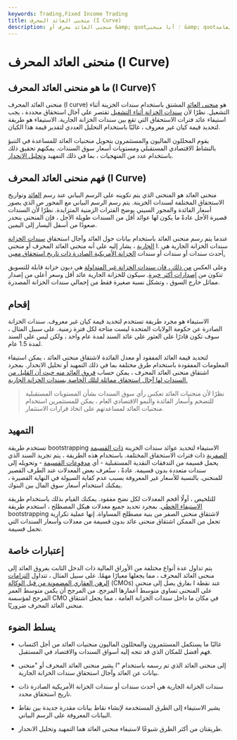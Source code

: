 ```yaml
---
keywords: Trading,Fixed Income Trading
title: منحنى العائد المحرف (I Curve)
description: منحنى العائد محرف أو &amp; quot؛ أنا منحنى &amp; quot؛ يشير إلى منحنى العائد الذي تم إنشاؤه باستخدام بيانات حول العائد وآجال استحقاق سندات الخزانة العامة.
---
```


# منحنى العائد المحرف (I Curve)
## ما هو منحنى العائد المحرف (I Curve)؟

منحنى العائد المحرف (I curve) هو [منحنى العائد](/yieldcurve) المشتق باستخدام سندات الخزينة أثناء التشغيل. نظرًا لأن [سندات الخزانة أثناء التشغيل](/on-the-runtreasuries) تقتصر على آجال استحقاق محددة ، يجب استيفاء عائد فترات الاستحقاق التي تقع بين سندات الخزانة الجارية. الاستيفاء هو طريقة لتحديد قيمة كيان غير معروف ، غالبًا باستخدام التحليل العددي لتقدير قيمة هذا الكيان.

يقوم المحللون الماليون والمستثمرون بتحويل منحنيات العائد للمساعدة في التنبؤ بالنشاط الاقتصادي المستقبلي ومستويات أسعار سوق السندات. يمكنهم تحقيق ذلك باستخدام عدد من المنهجيات ، بما في ذلك التمهيد [وتحليل الانحدار](/regression).

## فهم منحنى العائد المحرف (I Curve)

منحنى العائد هو المنحنى الذي يتم تكوينه على الرسم البياني عند رسم [العائد](/yield) وتواريخ الاستحقاق المختلفة لسندات الخزينة. يتم رسم الرسم البياني مع المحور ص الذي يصور أسعار الفائدة والمحور السيني يوضح الفترات الزمنية المتزايدة. نظرًا لأن السندات قصيرة الأجل عادةً ما يكون لها عوائد أقل من السندات طويلة الأجل ، فإن المنحنى ينحدر صعودًا من أسفل اليسار إلى اليمين.

عندما يتم رسم منحنى العائد باستخدام بيانات حول العائد وآجال استحقاق [سندات الخزانة الجارية](/on-the-runtreasuries) ، يشار إليه على أنه منحنى العائد المحرف أو منحنى I. سندات الخزانة الجارية هي أحدث سندات أو سندات أو سندات [الخزانة الأمريكية الصادرة ذات تاريخ استحقاق معين.](/treasurybill)

وعلى العكس [من ذلك ، فإن سندات الخزانة غير المتداولة](/off-the-runtreasuries) هي ديون خزانة قابلة للتسويق تتكون من [إصدارات أكثر خبرة](/seasonedissue). سيكون للخزانة الجارية عائد أقل وسعر أعلى من إصدار مماثل خارج السوق ، وتشكل نسبة صغيرة فقط من إجمالي سندات الخزانة المصدرة.

## إقحام

الاستيفاء هو مجرد طريقة تستخدم لتحديد قيمة كيان غير معروف. سندات الخزانة الصادرة عن حكومة الولايات المتحدة ليست متاحة لكل فترة زمنية. على سبيل المثال ، سوف تكون قادرًا على العثور على عائد السند لمدة عام واحد ، ولكن ليس على السند لمدة 1.5 عام.

لتحديد قيمة العائد المفقود أو معدل الفائدة لاشتقاق منحنى العائد ، يمكن استيفاء المعلومات المفقودة باستخدام طرق مختلفة بما في ذلك التمهيد أو تحليل الانحدار. بمجرد اشتقاق منحنى العائد المحرف ، يمكن حساب [فروق العائد منه حيث أن القليل من السندات لها آجال استحقاق مماثلة لتلك الخاصة بسندات الخزانة الجارية.](/yieldspread)

> نظرًا لأن منحنيات العائد تعكس رأي سوق السندات بشأن المستويات المستقبلية للتضخم وأسعار الفائدة والنمو الاقتصادي العام ، يمكن للمستثمرين استخدام منحنيات العائد لمساعدتهم على اتخاذ قرارات الاستثمار.

>

## التمهيد

تستخدم طريقة bootstrapping الاستيفاء لتحديد عوائد سندات الخزينة [ذات القسيمة الصفرية](/zero-couponbond) ذات فترات الاستحقاق المختلفة. باستخدام هذه الطريقة ، يتم تجريد السند الذي يحمل قسيمة من التدفقات النقدية المستقبلية - أي [مدفوعات القسيمة](/coupon) - وتحويله إلى سندات متعددة بدون قسيمة. عادةً ، ستُعرف بعض المعدلات عند الطرف القصير للمنحنى. بالنسبة للأسعار غير المعروفة بسبب عدم كفاية السيولة في النهاية القصيرة ، يمكنك استخدام أسعار سوق المال بين البنوك.

للتلخيص ، أولًا أقحم المعدلات لكل نضج مفقود. يمكنك القيام بذلك باستخدام طريقة [الاستيفاء الخطي](/interpolation). بمجرد تحديد جميع معدلات هيكل المصطلح ، استخدم طريقة bootstrapping لاشتقاق منحنى الصفر من بنية مصطلح المساواة. إنها عملية تكرارية تجعل من الممكن اشتقاق منحنى عائد بدون قسيمة من معدلات وأسعار السندات التي تحمل قسيمة.

## إعتبارات خاصة

يتم تداول عدة أنواع مختلفة من الأوراق المالية ذات الدخل الثابت بفروق العائد إلى منحنى العائد المحرف ، مما يجعلها معيارًا مهمًا. على سبيل المثال ، تتداول [التزامات الرهن العقاري المضمونة من قبل الوكالة](/cmo) (CMOs) بفارق يصل إلى منحنى I عند نقطة على المنحنى تساوي متوسط أعمارها المرجح. من المرجح أن يكمن متوسط العمر المرجح لمؤسسة CMO في مكان ما داخل سندات الخزانة العامة ، مما يجعل اشتقاق منحنى العائد المحرف ضروريًا.

## يسلط الضوء

- غالبًا ما يستكمل المستثمرون والمحللون الماليون منحنيات العائد من أجل اكتساب فهم أفضل للمكان الذي قد تتجه إليه أسواق السندات والاقتصاد في المستقبل.

- يشير منحنى العائد المحرف أو "منحنى I" إلى منحنى العائد الذي تم رسمه باستخدام بيانات عن العائد وآجال استحقاق سندات الخزانة الجارية.

- سندات الخزانة الجارية هي أحدث سندات أو سندات الخزانة الأمريكية الصادرة ذات تاريخ استحقاق محدد.

- يشير الاستيفاء إلى الطرق المستخدمة لإنشاء نقاط بيانات مقدرة جديدة بين نقاط البيانات المعروفة على الرسم البياني.

- طريقتان من أكثر الطرق شيوعًا لاستيفاء منحنى العائد هما التمهيد وتحليل الانحدار.

